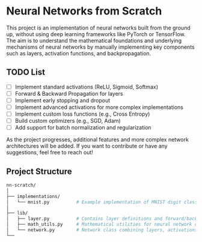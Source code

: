 # Neural Networks from Scratch

This project is an implementation of neural networks built from the ground up, without using deep learning frameworks like PyTorch or TensorFlow. The aim is to understand the mathematical foundations and underlying mechanisms of neural networks by manually implementing key components such as layers, activation functions, and backpropagation.
 
## TODO List

- [ ] Implement standard activations (ReLU, Sigmoid, Softmax)
- [ ] Forward & Backward Propagation for layers
- [ ] Implement early stopping and dropout
- [ ] Implement advanced activations for more complex implementations
- [ ] Implement custom loss functions (e.g., Cross Entropy)
- [ ] Build custom optimizers (e.g., SGD, Adam)
- [ ] Add support for batch normalization and regularization
  
As the project progresses, additional features and more complex network architectures will be added. If you want to contribute or have any suggestions, feel free to reach out!

## Project Structure

```bash
nn-scratch/
│
├── implementations/
│   └── mnist.py          # Example implementation of MNIST digit classification
│
├── lib/
│   ├── layer.py          # Contains layer definitions and forward/backward propagation
│   ├── math_utils.py     # Mathematical utilities for neural network operations
│   └── network.py        # Network class combining layers, activations, and propagation
└── 
